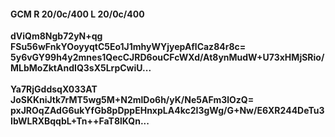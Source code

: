 #### GCM R 20/0c/400 L 20/0c/400
**dViQm8Ngb72yN+qg**<br/>**FSu56wFnkYOoyyqtC5Eo1J1mhyWYjyepAflCaz84r8c=**<br/>**5y6vGY99h4y2mnes1QecCJRD6ouCFcWXd/At8ynMudW+U73xHMjSRio/MLbMoZktAndIQ3sX5LrpCwiU...**<br/><br/>
**Ya7RjGddsqX033AT**<br/>**JoSKKniJtk7rMT5wg5M+N2mlDo6h/yK/Ne5AFm3lOzQ=**<br/>**pxJROqZAdG6ukYfGb8pDppEHnxpLA4kc2I3gWg/G+Nw/E6XR244DeTu3IbWLRXBqqbL+Tn++FaT8lKQn...**